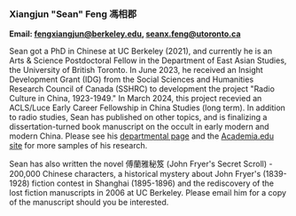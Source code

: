 ### Xiangjun "Sean" Feng 馮相郡

**Email: <fengxiangjun@berkeley.edu>, <seanx.feng@utoronto.ca>**

Sean got a PhD in Chinese at UC Berkeley (2021), and currently he is an Arts & Science Postdoctoral Fellow in the Department of East Asian Studies, the University of British Toronto. In June 2023, he received an Insight Development Grant (IDG) from the Social Sciences and Humanities Research Council of Canada (SSHRC) to development the project "Radio Culture in China, 1923-1949." In March 2024, this project recevied an ACLS/Luce Early Career Fellowship in China Studies (long term). In addition to radio studies, Sean has published on other topics, and is finalizing a dissertation-turned book manuscript on the occult in early modern and modern China. Please see his [departmental page](https://www.eas.utoronto.ca/people/directories/all-faculty/xiangjun-sean-feng) and the [Academia.edu site](https://ubc.academia.edu/XiangjunSeanFeng) for more samples of his research.

Sean has also written the novel 傅蘭雅秘笈 (John Fryer's Secret Scroll) - 200,000 Chinese characters, a historical mystery about John Fryer's (1839-1928) fiction contest in Shanghai (1895-1896) and the rediscovery of the lost fiction manuscripts in 2006 at UC Berkeley. Please email him for a copy of the manuscript should you be interested.
